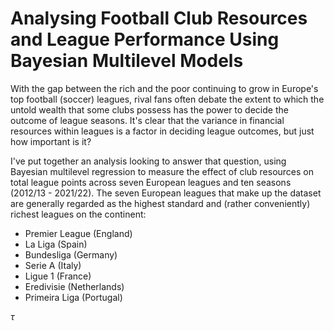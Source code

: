 # Analysing Football Club Resources and League Performance Using Bayesian Multilevel Models 

With the gap between the rich and the poor continuing to grow in Europe's top football (soccer) leagues, rival fans often debate the extent to which the untold wealth that some clubs possess has the power to decide the outcome of league seasons. It's clear that the variance in financial resources within leagues is a factor in deciding league outcomes, but just how important is it?

I've put together an analysis looking to answer that question, using Bayesian multilevel regression to measure the effect of club resources on total league points across seven European leagues and ten seasons (2012/13 - 2021/22). The seven European leagues that make up the dataset are generally regarded as the highest standard and (rather conveniently) richest leagues on the continent:

- Premier League (England)
- La Liga (Spain)
- Bundesliga (Germany)
- Serie A (Italy)
- Ligue 1 (France)
- Eredivisie (Netherlands)
- Primeira Liga (Portugal)

$\tau$